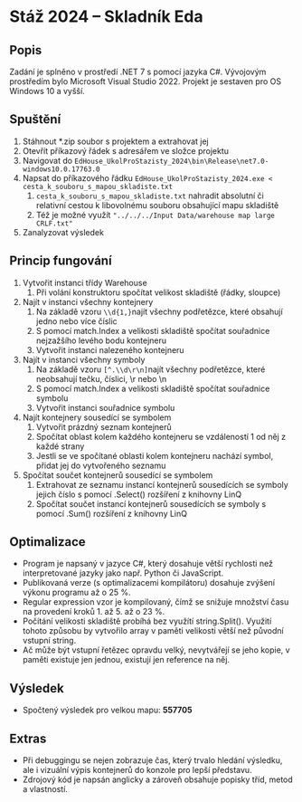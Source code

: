 
# Stáž 2024 – Skladník Eda
## Popis
Zadání je splněno v prostředí .NET 7 s pomocí jazyka C#. Vývojovým prostředím bylo Microsoft Visual Studio 2022.
Projekt je sestaven pro OS Windows 10 a vyšší.
## Spuštění
1. Stáhnout *.zip soubor s projektem a extrahovat jej
2. Otevřít příkazový řádek s adresářem ve složce projektu
3. Navigovat do `EdHouse_UkolProStazisty_2024\bin\Release\net7.0-windows10.0.17763.0`
4. Napsat do příkazového řádku `EdHouse_UkolProStazisty_2024.exe < cesta_k_souboru_s_mapou_skladiste.txt`
   1. `cesta_k_souboru_s_mapou_skladiste.txt` nahradit absolutní či relativní cestou k libovolnému souboru obsahující mapu skladiště
   2. Též je možné využít `"../../../Input Data/warehouse map large CRLF.txt"`
5. Zanalyzovat výsledek
## Princip fungování
1. Vytvořit instanci třídy Warehouse
   1. Při volání konstruktoru spočítat velikost skladiště (řádky, sloupce)
2. Najít v instanci všechny kontejnery
   1. Na základě vzoru `\\d{1,}`najít všechny podřetězce, které obsahují jedno nebo více číslic
   2. S pomocí match.Index a velikosti skladiště spočítat souřadnice nejzažšího levého bodu kontejneru
   3. Vytvořit instanci nalezeného kontejneru
3. Najít v instanci všechny symboly
   1. Na základě vzoru `[^.\\d\r\n]`najít všechny podřetězce, které neobsahují tečku, číslici, \r nebo \n
   2. S pomocí match.Index a velikosti skladiště spočítat souřadnice symbolu
   3. Vytvořit instanci souřadnice symbolu
4. Najít kontejnery sousedící se symbolem
   1. Vytvořit prázdný seznam kontejnerů
   2. Spočítat oblast kolem každého kontejneru se vzdáleností 1 od něj z každé strany
   3. Jestli se ve spočítané oblasti kolem kontejneru nachází symbol, přidat jej do vytvořeného seznamu
5. Spočítat součet kontejnerů sousedící se symbolem
   1. Extrahovat ze seznamu instancí kontejnerů sousedících se symboly jejich číslo s pomocí .Select() rozšíření z knihovny LinQ
   2. Spočítat součet instancí kontejnerů sousedících se symboly s pomocí .Sum() rozšíření z knihovny LinQ
## Optimalizace
- Program je napsaný v jazyce C#, který dosahuje větší rychlosti než interpretované jazyky jako např. Python či JavaScript.
- Publikovaná verze (s optimalizacemi kompilátoru) dosahuje zvýšení výkonu programu až o 25 %.
- Regular expression vzor je kompilovaný, čímž se snižuje množství času na provedení kroků 1. až 5. až o 23 %.
- Počítání velikosti skladiště probíhá bez využítí string.Split(). Využití tohoto způsobu by vytvořilo array v paměti velikosti větší než původní vstupní string.
- Ač může být vstupní řetězec opravdu velký, nevytvářejí se jeho kopie, v paměti existuje jen jednou, existují jen reference na něj.
## Výsledek
- Spočtený výsledek pro velkou mapu: **557705**
## Extras
- Při debuggingu se nejen zobrazuje čas, který trvalo hledání výsledku, ale i vizuální výpis kontejnerů do konzole pro lepší představu.
- Zdrojový kód je napsán anglicky a zároveň obsahuje popisky tříd, metod a vlastností.
